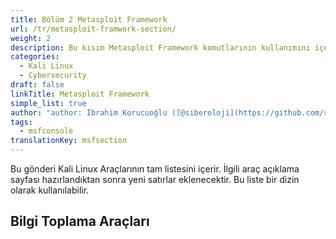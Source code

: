 ```yaml
---
title: Bölüm 2 Metasploit Framework
url: /tr/metasploit-framwork-section/
weight: 2
description: Bu kısım Metasploit Framework komutlarının kullanımını içerir.
categories:
  - Kali Linux
  - Cybersecurity
draft: false
linkTitle: Metasploit Framework
simple_list: true
author: "author: İbrahim Korucuoğlu ([@siberoloji](https://github.com/siberoloji))"
tags:
  - msfconsole
translationKey: msfsection
---
```


Bu gönderi Kali Linux Araçlarının tam listesini içerir. İlgili araç açıklama sayfası hazırlandıktan sonra yeni satırlar eklenecektir. Bu liste bir dizin olarak kullanılabilir.

## Bilgi Toplama Araçları

